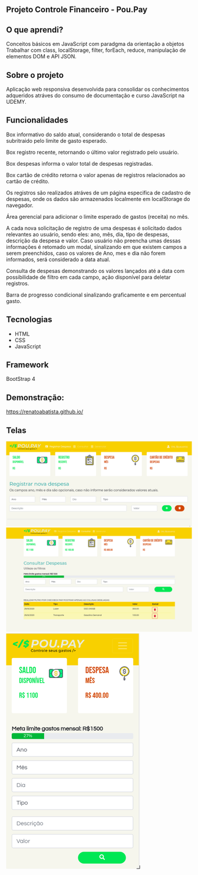 ## Projeto Controle Financeiro - Pou.Pay

## O que aprendi? 

Conceitos básicos em JavaScript com paradgma da orientação a objetos
Trabalhar com class, localStorage, filter, forEach, reduce, manipulação de elementos DOM e API JSON.

## Sobre o projeto
Aplicação web responsiva desenvolvida para consolidar os conhecimentos adqueridos atráves do consumo de documentação e curso JavaScript na UDEMY.

## Funcionalidades

<p>Box informativo do saldo atual, considerando o total de despesas subritraido pelo limite de gasto esperado.</p>
<p>Box registro recente, retornando o último valor registrado pelo usuário.</p>
<p>Box despesas informa o valor total de despesas registradas.</p>
<p>Box cartão de crédito retorna o valor apenas de registros relacionados ao cartão de crédito.</p>

Os registros são realizados atráves de um página especifica de cadastro de despesas, onde os dados são armazenados localmente em localStorage do navegador.

Área gerencial para adicionar o limite esperado de gastos (receita) no mês.

A cada nova solicitação de registro de uma despesas é solicitado dados relevantes ao usuário, sendo eles: ano, mês, dia, tipo de despesas, descrição da despesa e valor. Caso usuário não preencha umas dessas informações é retomado um modal, sinalizando em que existem campos a serem preenchidos, caso os valores de Ano, mes e dia não forem informados, será considerado a data atual.

Consulta de despesas demonstrando os valores lançados até a data com possibilidade de filtro em cada campo, ação disponível para deletar registros.

Barra de progresso condicional sinalizando graficamente e em percentual gasto.

## Tecnologias
<ul>
  <li>HTML</li>
  <li>CSS</li>
  <li>JavaScript</li>
</ul>

## Framework
BootStrap 4

## Demonstração:

https://renatoabatista.github.io/

## Telas
<img src="https://raw.githubusercontent.com/renatoabatista/pou.pay/master/screen/01.png">
<img src="https://raw.githubusercontent.com/renatoabatista/pou.pay/master/screen/02.png">
<img src="https://raw.githubusercontent.com/renatoabatista/pou.pay/master/screen/03.png">
